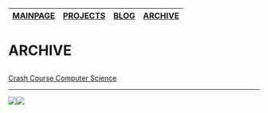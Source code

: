 | [MAINPAGE](https://find-nick.github.io/) | [PROJECTS](https://find-nick.github.io/projects) | [BLOG](https://find-nick.github.io/blog) | [ARCHIVE](https://find-nick.github.io/archive) |
| :--------------------------------------- | :----------------------------------------------- | :--------------------------------------- | ------------------------------------------------------------ |

# ARCHIVE

## 



[Crash Course Computer Science](https://www.bilibili.com/video/av21376839/)












---

![](https://img.shields.io/badge/MADE%20WITH-MARKDOWN-lightgrey)![](https://img.shields.io/badge/BULIT%20WITH-%E2%9D%A4%EF%B8%8F%E2%80%8DLOVE-red)
